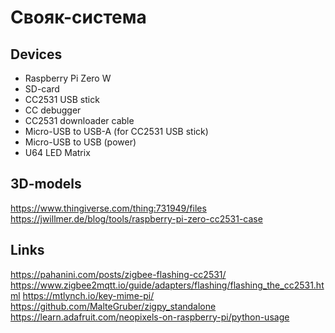 # Свояк-система

## Devices
* Raspberry Pi Zero W  
* SD-card  
* CC2531 USB stick  
* CC debugger  
* CC2531 downloader cable  
* Micro-USB to USB-A (for CC2531 USB stick)  
* Micro-USB to USB (power)  
* U64 LED Matrix

## 3D-models
https://www.thingiverse.com/thing:731949/files
https://jwillmer.de/blog/tools/raspberry-pi-zero-cc2531-case

## Links
https://pahanini.com/posts/zigbee-flashing-cc2531/
https://www.zigbee2mqtt.io/guide/adapters/flashing/flashing_the_cc2531.html
https://mtlynch.io/key-mime-pi/
https://github.com/MalteGruber/zigpy_standalone
https://learn.adafruit.com/neopixels-on-raspberry-pi/python-usage